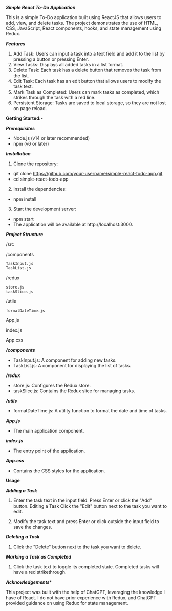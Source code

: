 ***Simple React To-Do Application***

This is a simple To-Do application built using ReactJS that allows users to add, view, and delete tasks. The project demonstrates the use of HTML, CSS, JavaScript, React components, hooks, and state management using Redux.

***Features***

1) Add Task: Users can input a task into a text field and add it  to the list by pressing a button or pressing Enter.
2) View Tasks: Displays all added tasks in a list format.
3) Delete Task: Each task has a delete button that removes the task from the list.
4) Edit Task: Each task has an edit button that allows users to modify the task text.
5) Mark Task as Completed: Users can mark tasks as completed, which strikes through the task with a red line.
6) Persistent Storage: Tasks are saved to local storage, so they are not lost on page reload.
 

****Getting Started:-****

***Prerequisites***

* Node.js (v14 or later recommended)
* npm (v6 or later)

***Installation***

1) Clone the repository:
* git clone https://github.com/your-username/simple-react-todo-app.git
* cd simple-react-todo-app
2) Install the dependencies:
* npm install
3) Start the development server:
* npm start
* The application will be available at http://localhost:3000.

***Project Structure***

 /src 

  /components
 
    TaskInput.js
    TaskList.js
  /redux
 
    store.js
    taskSlice.js
 
  /utils
 
    formatDateTime.js
  
  App.js
  
  index.js
  
  App.css

***/components***

* TaskInput.js: A component for adding new tasks.
* TaskList.js: A component for displaying the list of tasks.

***/redux***

* store.js: Configures the Redux store.
* taskSlice.js: Contains the Redux slice for managing tasks.

***/utils***

* formatDateTime.js: A utility function to format the date and time of tasks.

***App.js***
* The main application component.

***index.js***
* The entry point of the application.

***App.css***
* Contains the CSS styles for the application.

****Usage****

***Adding a Task***

1) Enter the task text in the input field.
Press Enter or click the "Add" button.
Editing a Task
Click the "Edit" button next to the task you want to edit.

2) Modify the task text and press Enter or click outside the input field to save the changes.

***Deleting a Task***

1) Click the "Delete" button next to the task you want to delete.

***Marking a Task as Completed***

1) Click the task text to toggle its completed state. Completed tasks will have a red strikethrough.

***Acknowledgements****

This project was built with the help of ChatGPT, leveraging the knowledge I have of React. I do not have prior experience with Redux, and ChatGPT provided guidance on using Redux for state management.

